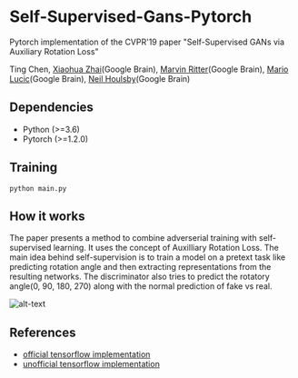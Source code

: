 # Self-Supervised-Gans-Pytorch
Pytorch implementation of the CVPR'19 paper "Self-Supervised GANs via Auxiliary Rotation Loss"


Ting Chen, [Xiaohua Zhai](xzhai@google.com)(Google Brain), [Marvin Ritter](marvinritter@google.com)(Google Brain), [Mario Lucic](lucic@google.com)(Google Brain), [Neil Houlsby](neilhoulsby@google.com)(Google Brain)


## Dependencies
- Python (>=3.6)
- Pytorch (>=1.2.0) 

## Training
`python main.py`

## How it works
The paper presents a method to combine adverserial training with self-supervised learning. It uses the concept of Auxilliary Rotation Loss. The main idea behind self-supervision is to train a model on a pretext task like predicting rotation angle and then extracting representations from the resulting networks. The discriminator also tries to predict the rotatory angle(0, 90, 180, 270) along with the normal prediction of fake vs real.

![alt-text](https://github.com/vandit15/Self-Supervised-Gans-Pytorch/blob/master/ssgan.png)

## References
- [official tensorflow implementation](https://github.com/google/compare_gan/tree/master/compare_gan)
- [unofficial tensorflow implementation](https://github.com/zhangqianhui/Self-Supervised-GANs)

